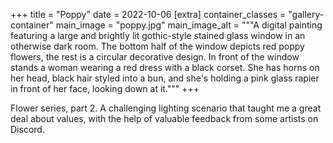 +++
title = "Poppy"
date = 2022-10-06
[extra]
container_classes = "gallery-container"
main_image = "poppy.jpg"
main_image_alt = """A digital painting featuring a large and brightly lit
gothic-style stained glass window in an otherwise dark room. The bottom half of
the window depicts red poppy flowers, the rest is a circular decorative design.
In front of the window stands a woman wearing a red dress with a black corset.
She has horns on her head, black hair styled into a bun, and she's holding a
pink glass rapier in front of her face, looking down at it."""
+++

Flower series, part 2. A challenging lighting scenario that taught me a great
deal about values, with the help of valuable feedback from some artists on
Discord.
